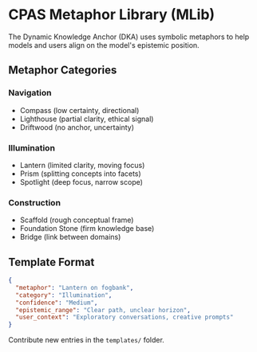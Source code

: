 # CPAS Metaphor Library (MLib)

The Dynamic Knowledge Anchor (DKA) uses symbolic metaphors to help models and users align on the model's epistemic position.

## Metaphor Categories

### Navigation
- Compass (low certainty, directional)
- Lighthouse (partial clarity, ethical signal)
- Driftwood (no anchor, uncertainty)

### Illumination
- Lantern (limited clarity, moving focus)
- Prism (splitting concepts into facets)
- Spotlight (deep focus, narrow scope)

### Construction
- Scaffold (rough conceptual frame)
- Foundation Stone (firm knowledge base)
- Bridge (link between domains)

## Template Format

```json
{
  "metaphor": "Lantern on fogbank",
  "category": "Illumination",
  "confidence": "Medium",
  "epistemic_range": "Clear path, unclear horizon",
  "user_context": "Exploratory conversations, creative prompts"
}
```

Contribute new entries in the `templates/` folder.
